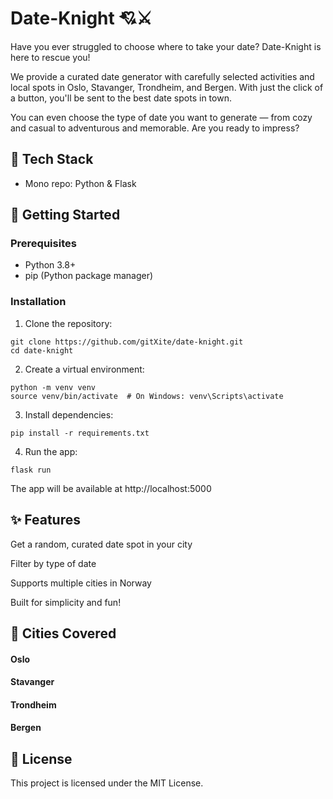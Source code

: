 # Date-Knight 💘⚔️
Have you ever struggled to choose where to take your date? Date-Knight is here to rescue you!

We provide a curated date generator with carefully selected activities and local spots in Oslo, Stavanger, Trondheim, and Bergen.
With just the click of a button, you'll be sent to the best date spots in town.

You can even choose the type of date you want to generate — from cozy and casual to adventurous and memorable.
Are you ready to impress?

## 🔧 Tech Stack
- Mono repo: Python & Flask

## 🚀 Getting Started

### Prerequisites
- Python 3.8+
- pip (Python package manager)

### Installation
1. Clone the repository:
```
git clone https://github.com/gitXite/date-knight.git
cd date-knight
```
2. Create a virtual environment:
```
python -m venv venv
source venv/bin/activate  # On Windows: venv\Scripts\activate
```
3. Install dependencies:
```
pip install -r requirements.txt
```
4. Run the app:
```
flask run
```
The app will be available at http://localhost:5000

## ✨ Features
Get a random, curated date spot in your city

Filter by type of date

Supports multiple cities in Norway

Built for simplicity and fun!

## 📍 Cities Covered
#### Oslo

#### Stavanger

#### Trondheim

#### Bergen

## 📜 License
This project is licensed under the MIT License.
